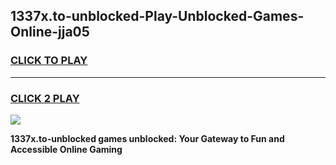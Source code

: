 
## 1337x.to-unblocked-Play-Unblocked-Games-Online-jja05
<h3>
<a href="https://premium76.site?title=1337x.to-unblocked&ref=25A">CLICK TO PLAY</a></h3>
<hr>

<h3>
<a href="https://premium76.site?title=1337x.to-unblocked&ref=25A">CLICK 2 PLAY</a>
  
</h3>

<a href="https://premium76.site?title=1337x.to-unblocked&ref=25A"><img src="https://clearcache.store/games.png"></a>


**1337x.to-unblocked games unblocked: Your Gateway to Fun and Accessible Online Gaming**
